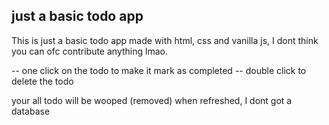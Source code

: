 ## just a basic todo app

This is just a basic todo app made with html, css and vanilla js, I dont think you can ofc contribute anything lmao.

-- one click on the todo to make it mark as completed
-- double click to delete the todo

your all todo will be wooped (removed) when refreshed, I dont got a database
